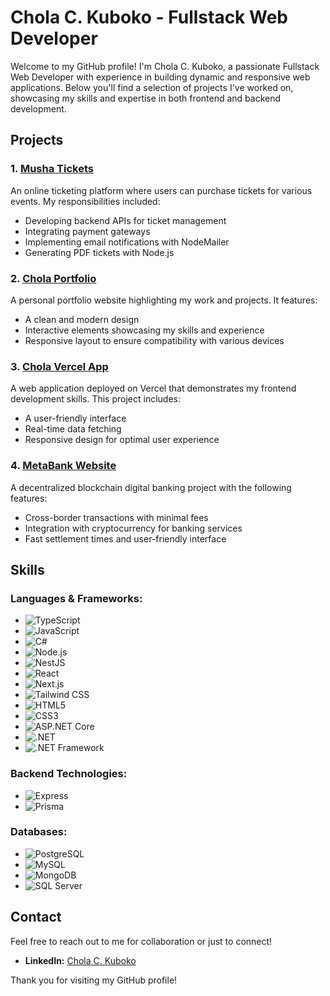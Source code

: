 # Chola C. Kuboko - Fullstack Web Developer

Welcome to my GitHub profile! I'm Chola C. Kuboko, a passionate Fullstack Web Developer with experience in building dynamic and responsive web applications. Below you'll find a selection of projects I've worked on, showcasing my skills and expertise in both frontend and backend development.

## Projects

### 1. [Musha Tickets](http://www.mushatickets.com)
An online ticketing platform where users can purchase tickets for various events. My responsibilities included:
- Developing backend APIs for ticket management
- Integrating payment gateways
- Implementing email notifications with NodeMailer
- Generating PDF tickets with Node.js

### 2. [Chola Portfolio](https://cholaport.netlify.app)
A personal portfolio website highlighting my work and projects. It features:
- A clean and modern design
- Interactive elements showcasing my skills and experience
- Responsive layout to ensure compatibility with various devices

### 3. [Chola Vercel App](https://chola.vercel.app)
A web application deployed on Vercel that demonstrates my frontend development skills. This project includes:
- A user-friendly interface
- Real-time data fetching
- Responsive design for optimal user experience

### 4. [MetaBank Website](https://metabank-website.vercel.app/)
A decentralized blockchain digital banking project with the following features:
- Cross-border transactions with minimal fees
- Integration with cryptocurrency for banking services
- Fast settlement times and user-friendly interface

## Skills

### Languages & Frameworks:
- ![TypeScript](https://img.shields.io/badge/-TypeScript-3178C6?logo=typescript&logoColor=white)
- ![JavaScript](https://img.shields.io/badge/-JavaScript-F7DF1E?logo=javascript&logoColor=black)
- ![C#](https://img.shields.io/badge/-C%23-239120?logo=csharp&logoColor=white)
- ![Node.js](https://img.shields.io/badge/-Node.js-339933?logo=node.js&logoColor=white)
- ![NestJS](https://img.shields.io/badge/-NestJS-E0234E?logo=nestjs&logoColor=white)
- ![React](https://img.shields.io/badge/-React-61DAFB?logo=react&logoColor=black)
- ![Next.js](https://img.shields.io/badge/-Next.js-000000?logo=next.js&logoColor=white)
- ![Tailwind CSS](https://img.shields.io/badge/-Tailwind%20CSS-38B2AC?logo=tailwindcss&logoColor=white)
- ![HTML5](https://img.shields.io/badge/-HTML5-E34F26?logo=html5&logoColor=white)
- ![CSS3](https://img.shields.io/badge/-CSS3-1572B6?logo=css3&logoColor=white)
- ![ASP.NET Core](https://img.shields.io/badge/-ASP.NET%20Core-512BD4?logo=aspdotnet&logoColor=white)
- ![.NET](https://img.shields.io/badge/-NET-5C2D91?logo=.net&logoColor=white)
- ![.NET Framework](https://img.shields.io/badge/-NET%20Framework-5C2D91?logo=.net&logoColor=white)

### Backend Technologies:
- ![Express](https://img.shields.io/badge/-Express.js-000000?logo=express&logoColor=white)
- ![Prisma](https://img.shields.io/badge/-Prisma-2D3748?logo=prisma&logoColor=white)

### Databases:
- ![PostgreSQL](https://img.shields.io/badge/-PostgreSQL-4169E1?logo=postgresql&logoColor=white)
- ![MySQL](https://img.shields.io/badge/-MySQL-00758F?logo=mysql&logoColor=white)
- ![MongoDB](https://img.shields.io/badge/-MongoDB-47A248?logo=mongodb&logoColor=white)
- ![SQL Server](https://img.shields.io/badge/-SQL%20Server-CC2927?logo=microsoftsqlserver&logoColor=white)

## Contact
Feel free to reach out to me for collaboration or just to connect!

- **LinkedIn:** [Chola C. Kuboko](www.linkedin.com/in/chola-kuboko-3aa1a5288)

Thank you for visiting my GitHub profile!
